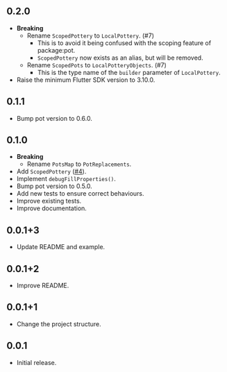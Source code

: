 ## 0.2.0

- **Breaking**
    - Rename `ScopedPottery` to `LocalPottery`. (#7)
        - This is to avoid it being confused with the scoping feature of package:pot.
        - `ScopedPottery` now exists as an alias, but will be removed.
    - Rename `ScopedPots` to `LocalPotteryObjects`. (#7)
        - This is the type name of the `builder` parameter of `LocalPottery`.
- Raise the minimum Flutter SDK version to 3.10.0.

## 0.1.1

- Bump pot version to 0.6.0.

## 0.1.0

- **Breaking**
    - Rename `PotsMap` to `PotReplacements`.
- Add `ScopedPottery` ([#4]).
- Implement `debugFillProperties()`.
- Bump pot version to 0.5.0.
- Add new tests to ensure correct behaviours.
- Improve existing tests.
- Improve documentation.

## 0.0.1+3

- Update README and example.

## 0.0.1+2

- Improve README.

## 0.0.1+1

- Change the project structure.

## 0.0.1

- Initial release.

[#4]: https://github.com/kaboc/pot/pull/4
[#7]: https://github.com/kaboc/pot/pull/7
